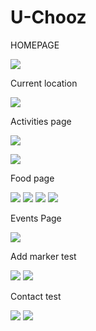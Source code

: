# U-Chooz
HOMEPAGE

![](screenshots-app/Screenshot_20180117-130404.png)

Current location

![](screenshots-app/Screenshot_20180117-130743.png)

Activities page

![](screenshots-app/Screenshot_20180117-130724.png)

![](screenshots-app/Screenshot_20180117-130728.png)

Food page

![](screenshots-app/Screenshot_20180117-130759.png)
![](screenshots-app/Screenshot_20180117-130804.png)
![](screenshots-app/Screenshot_20180117-130811.png)
![](screenshots-app/Screenshot_20180117-130815.png)

Events Page

![](screenshots-app/Screenshot_20180117-130855.png)

Add marker test

![](screenshots-app/Screenshot_20180117-131235.png)
![](screenshots-app/Screenshot_20180117-131302.png)

Contact test

![](screenshots-app/Screenshot_20180117-131359.png)
![](screenshots-app/Screenshot_20180117-131404.png)
